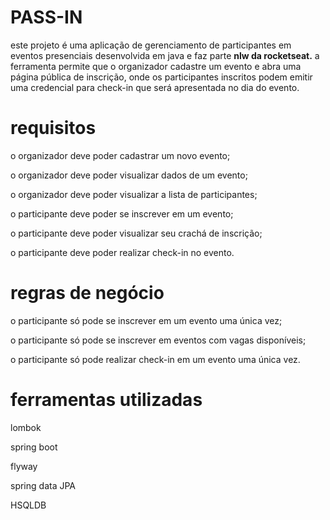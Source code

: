 # PASS-IN

este projeto é uma aplicação de gerenciamento de participantes em eventos presenciais desenvolvida em java e faz parte **nlw da rocketseat.** 
a ferramenta permite que o organizador cadastre um evento e abra uma página pública de inscrição, onde os participantes inscritos podem emitir uma credencial para check-in que será apresentada no dia do evento.


# requisitos 

o organizador deve poder cadastrar um novo evento;

o organizador deve poder visualizar dados de um evento;

o organizador deve poder visualizar a lista de participantes;

o participante deve poder se inscrever em um evento;

o participante deve poder visualizar seu crachá de inscrição;

o participante deve poder realizar check-in no evento.

# regras de negócio
o participante só pode se inscrever em um evento uma única vez;

o participante só pode se inscrever em eventos com vagas disponíveis;

o participante só pode realizar check-in em um evento uma única vez.

# ferramentas utilizadas
lombok

spring boot

flyway

spring data JPA

HSQLDB 
